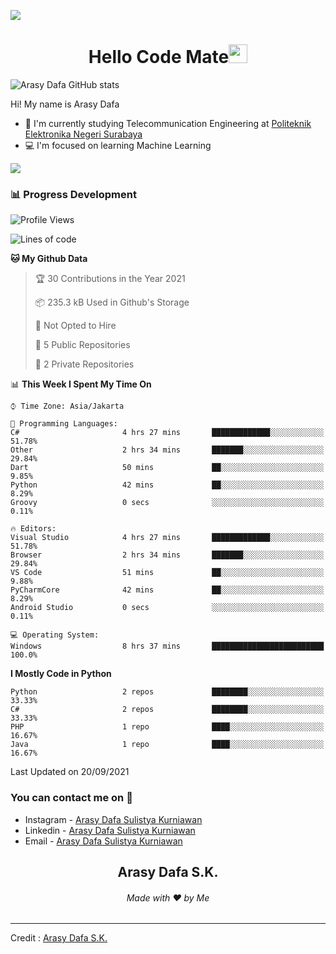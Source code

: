 ![](https://komarev.com/ghpvc/?username=arasydafa&label=Visitors&style=flat)

<h1 align="center">Hello Code Mate<img src="https://github.com/souvikguria98/souvikguria98/blob/master/Hi.gif" width="30"> </h1>

![Arasy Dafa GitHub stats](https://github-readme-stats.vercel.app/api?username=arasydafa&count_private=true&show_icons=true&theme=react)

Hi! My name is Arasy Dafa
- 📡 I'm currently studying Telecommunication Engineering at [Politeknik Elektronika Negeri Surabaya](https://www.pens.ac.id)
- 💻 I'm focused on learning Machine Learning

<a href="https://www.youtube.com/watch?v=dQw4w9WgXcQ"><img src="https://user-images.githubusercontent.com/73097560/115834477-dbab4500-a447-11eb-908a-139a6edaec5c.gif"></a>

### 📊 Progress Development

<!--START_SECTION:waka-->
![Profile Views](http://img.shields.io/badge/Profile%20Views-0-blue)

![Lines of code](https://img.shields.io/badge/From%20Hello%20World%20I%27ve%20Written-5.2%20million%20lines%20of%20code-blue)

**🐱 My Github Data** 

> 🏆 30 Contributions in the Year 2021
 > 
> 📦 235.3 kB Used in Github's Storage 
 > 
> 🚫 Not Opted to Hire
 > 
> 📜 5 Public Repositories 
 > 
> 🔑 2 Private Repositories  
 > 
📊 **This Week I Spent My Time On** 

```text
⌚︎ Time Zone: Asia/Jakarta

💬 Programming Languages: 
C#                       4 hrs 27 mins       █████████████░░░░░░░░░░░░   51.78% 
Other                    2 hrs 34 mins       ███████░░░░░░░░░░░░░░░░░░   29.84% 
Dart                     50 mins             ██░░░░░░░░░░░░░░░░░░░░░░░   9.85% 
Python                   42 mins             ██░░░░░░░░░░░░░░░░░░░░░░░   8.29% 
Groovy                   0 secs              ░░░░░░░░░░░░░░░░░░░░░░░░░   0.11%

🔥 Editors: 
Visual Studio            4 hrs 27 mins       █████████████░░░░░░░░░░░░   51.78% 
Browser                  2 hrs 34 mins       ███████░░░░░░░░░░░░░░░░░░   29.84% 
VS Code                  51 mins             ██░░░░░░░░░░░░░░░░░░░░░░░   9.88% 
PyCharmCore              42 mins             ██░░░░░░░░░░░░░░░░░░░░░░░   8.29% 
Android Studio           0 secs              ░░░░░░░░░░░░░░░░░░░░░░░░░   0.11%

💻 Operating System: 
Windows                  8 hrs 37 mins       █████████████████████████   100.0%

```

**I Mostly Code in Python** 

```text
Python                   2 repos             ████████░░░░░░░░░░░░░░░░░   33.33% 
C#                       2 repos             ████████░░░░░░░░░░░░░░░░░   33.33% 
PHP                      1 repo              ████░░░░░░░░░░░░░░░░░░░░░   16.67% 
Java                     1 repo              ████░░░░░░░░░░░░░░░░░░░░░   16.67%

```



 Last Updated on 20/09/2021
<!--END_SECTION:waka-->

### You can contact me on 📱
- Instagram - [Arasy Dafa Sulistya Kurniawan](https://instagram.com/arasydafa)
- Linkedin - [Arasy Dafa Sulistya Kurniawan](linkedin.com/in/arasy-dafa-sulistya-kurniawan-3783391b9)
- Email - [Arasy Dafa Sulistya Kurniawan](https://mail.google.com/mail/?view=cm&fs=1&tf=1&to=arasy.dafa@gmail.com&su=%5BGitHub%5D%20Contacted%20from%20README.md)

<h2 align="center">Arasy Dafa S.K.</h2>
<h6 align="center">Made with ❤️ by Me</h6>

------
Credit : [Arasy Dafa S.K.](https://github.com/arasydafa)

